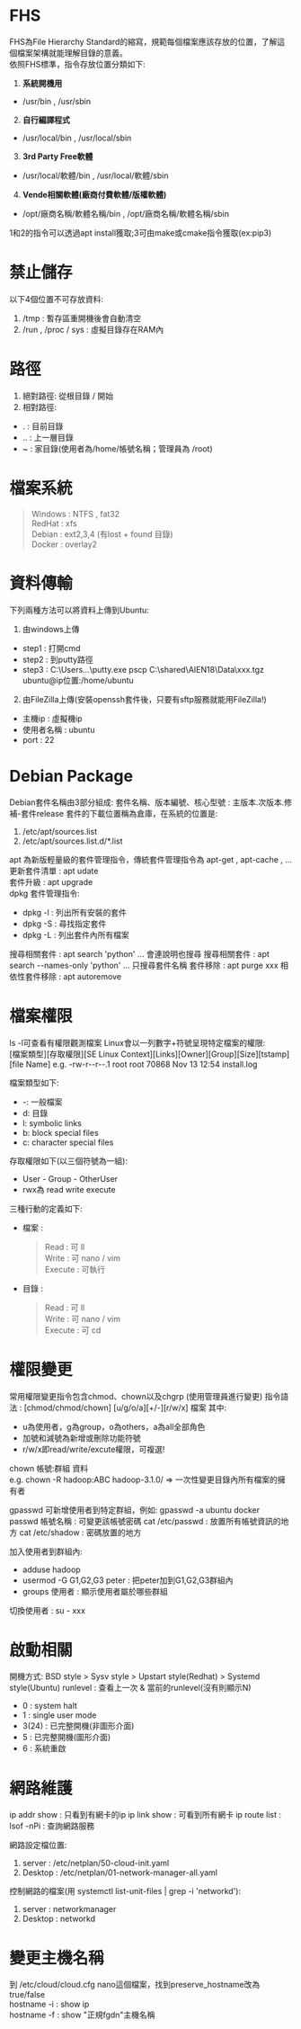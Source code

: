 # FHS
FHS為File Hierarchy Standard的縮寫，規範每個檔案應該存放的位置，了解這個檔案架構就能理解目錄的意義。  
依照FHS標準，指令存放位置分類如下:
1. **系統開機用**
  - /usr/bin , /usr/sbin
2. **自行編譯程式**
  - /usr/local/bin , /usr/local/sbin
3. **3rd Party Free軟體**
  - /usr/local/軟體/bin , /usr/local/軟體/sbin 
4. **Vende相關軟體(廠商付費軟體/版權軟體)**
  - /opt/廠商名稱/軟體名稱/bin ,  /opt/廠商名稱/軟體名稱/sbin

1和2的指令可以透過apt install獲取;3可由make或cmake指令獲取(ex:pip3)

# 禁止儲存
以下4個位置不可存放資料:
1. /tmp : 暫存區重開機後會自動清空
2. /run , /proc / sys : 虛擬目錄存在RAM內

# 路徑
1. 絕對路徑: 從根目錄 / 開始
2. 相對路徑: 
  - . : 目前目錄
  - .. : 上一層目錄
  - ~ : 家目錄(使用者為/home/帳號名稱；管理員為 /root)

# 檔案系統
> Windows :  NTFS , fat32  
> RedHat : xfs  
> Debian : ext2,3,4 (有lost + found 目錄)  
> Docker : overlay2  

# 資料傳輸
下列兩種方法可以將資料上傳到Ubuntu:
1. 由windows上傳
  - step1 : 打開cmd
  - step2 : 到putty路徑
  - step3 : C:\Users\...\putty.exe pscp C:\shared\AIEN18\Data\xxx.tgz ubuntu@ip位置:/home/ubuntu
2. 由FileZilla上傳(安裝openssh套件後，只要有sftp服務就能用FileZilla!)
  - 主機ip : 虛擬機ip
  - 使用者名稱 : ubuntu
  - port : 22

# Debian Package
Debian套件名稱由3部分組成: 套件名稱、版本編號、核心型號 : 主版本.次版本.修補-套件release
套件的下載位置稱為倉庫，在系統的位置是:  
1. /etc/apt/sources.list
2. /etc/apt/sources.list.d/*.list

apt 為新版輕量級的套件管理指令，傳統套件管理指令為 apt-get , apt-cache , ...   
更新套件清單 : apt udate  
套件升級 : apt upgrade  
dpkg 套件管理指令:
  - dpkg -l : 列出所有安裝的套件
  - dpkg -S : 尋找指定套件
  - dpkg -L : 列出套件內所有檔案

搜尋相關套件 : apt search 'python' ... 會連說明也搜尋
搜尋相關套件 : apt search --names-only 'python' ... 只搜尋套件名稱
套件移除 : apt purge xxx 
相依性套件移除 : apt autoremove

# 檔案權限
ls -l可查看有權限觀測檔案
Linux會以一列數字+符號呈現特定檔案的權限:  
[檔案類型][存取權限][SE Linux Context][Links][Owner][Group][Size][tstamp][file Name]
e.g. -rw-r--r--.1 root root 70868 Nov 13 12:54 install.log

檔案類型如下:
  - -: 一般檔案
  - d: 目錄
  - l: symbolic links
  - b: block special files 
  - c: character special files

存取權限如下(以三個符號為一組):
  - User - Group - OtherUser
  - rwx為 read write execute

三種行動的定義如下:
  - 檔案 :
    > Read : 可 ll  
    > Write : 可 nano / vim  
    > Execute : 可執行  
  - 目錄 :
    > Read : 可 ll  
    > Write : 可 nano / vim  
    > Execute : 可 cd  
 

# 權限變更
常用權限變更指令包含chmod、chown以及chgrp (使用管理員進行變更)
指令語法 : [chmod/chmod/chown] [u/g/o/a][+/-][r/w/x] 檔案
其中:
  - u為使用者，g為group，o為others，a為all全部角色
  - 加號和減號為新增或刪除功能符號
  - r/w/x即read/write/excute權限，可複選!

chown 帳號:群組 資料  
e.g. chown -R  hadoop:ABC hadoop-3.1.0/  => 一次性變更目錄內所有檔案的擁有者  

gpasswd 可新增使用者到特定群組，例如: gpasswd -a ubuntu docker  
passwd 帳號名稱 : 可變更該帳號密碼
cat /etc/passwd : 放置所有帳號資訊的地方
cat /etc/shadow : 密碼放置的地方

加入使用者到群組內: 
  - adduse hadoop
  - usermod -G G1,G2,G3 peter : 把peter加到G1,G2,G3群組內
  - groups 使用者 : 顯示使用者屬於哪些群組

切換使用者 : su - xxx

# 啟動相關
開機方式: BSD style > Sysv style > Upstart style(Redhat) > Systemd style(Ubuntu)
runlevel : 查看上一次 & 當前的runlevel(沒有則顯示N)
  - 0 : system halt
  - 1 : single user mode
  - 3(24) : 已完整開機(非圖形介面)
  - 5 : 已完整開機(圖形介面)
  - 6 : 系統重啟

# 網路維護
ip addr show : 只看到有網卡的ip
ip link show : 可看到所有網卡
ip route list :
lsof -nPi : 查詢網路服務

網路設定檔位置:
1. server : /etc/netplan/50-cloud-init.yaml
2. Desktop : /etc/netplan/01-network-manager-all.yaml

控制網路的檔案(用 systemctl list-unit-files | grep -i 'networkd'):
1. server : networkmanager
2. Desktop : networkd

# 變更主機名稱
到 /etc/cloud/cloud.cfg nano這個檔案，找到preserve_hostname改為 true/false  
hostname -i : show ip  
hostname -f : show "正規fgdn"主機名稱  
